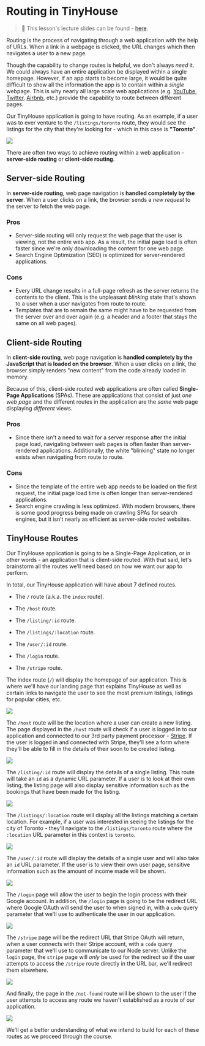 # Routing in TinyHouse

> 📖 This lesson's lecture slides can be found - [here](./protected/lecture-slides.pdf).

Routing is the process of navigating through a web application with the help of URLs. When a link in a webpage is clicked, the URL changes which then navigates a user to a new page.

Though the capability to change routes is helpful, we don't always _need_ it. We could always have an entire application be displayed within a single homepage. However, if an app starts to become large, it would be quite difficult to show all the information the app is to contain within a _single_ webpage. This is why nearly all large scale web applications (e.g. [YouTube](http://youtube.com/), [Twitter](http://twitter.com/), [Airbnb](http://airbnb.com/), etc.) provide the capability to route between different pages.

Our TinyHouse application is going to have routing. As an example, if a user was to ever venture to the `/listings/toronto` route, they would see the listings for the city that they're looking for - which in this case is **"Toronto"**.

![](public/assets/app-toronto.png)

There are often two ways to achieve routing within a web application - **server-side routing** or **client-side routing**.

## Server-side Routing

In **server-side routing**, web page navigation is **handled completely by the server**. When a user clicks on a link, the browser sends a _new request_ to the server to fetch the web page.

### Pros

-   Server-side routing will only request the web page that the user is viewing, not the entire web app. As a result, the initial page load is often faster since we're only downloading the content for one web page.
-   Search Engine Optimization (SEO) is optimized for server-rendered applications.

### Cons

-   Every URL change results in a full-page refresh as the server returns the contents to the client. This is the unpleasant _blinking_ state that's shown to a user when a user navigates from route to route.
-   Templates that are to remain the same might have to be requested from the server over and over again (e.g. a header and a footer that stays the same on all web pages).

## Client-side Routing

In **client-side routing**, web page navigation is **handled completely by the JavaScript that is loaded on the browser**. When a user clicks on a link, the browser simply renders "new content" from the code already loaded in memory.

Because of this, client-side routed web applications are often called **Single-Page Applications** (SPAs). These are applications that consist of just _one web page_ and the different routes in the application are the _same_ web page displaying _different_ views.

### Pros

-   Since there isn't a need to wait for a server response after the initial page load, navigating between web pages is often faster than server-rendered applications. Additionally, the white "blinking" state no longer exists when navigating from route to route.

### Cons

-   Since the template of the entire web app needs to be loaded on the first request, the initial page load time is often longer than server-rendered applications.
-   Search engine crawling is less optimized. With modern browsers, there is some good progress being made on crawling SPAs for search engines, but it isn’t nearly as efficient as server-side routed websites.

## TinyHouse Routes

Our TinyHouse application is going to be a Single-Page Application, or in other words - an application that is client-side routed. With that said, let's brainstorm all the routes we'll need based on how we want our app to perform.

In total, our TinyHouse application will have about 7 defined routes.

-   The `/` route (a.k.a. the `index` route).

-   The `/host` route.

-   The `/listing/:id` route.

-   The `/listings/:location` route.

-   The `/user/:id` route.

-   The `/login` route.

-   The `/stripe` route.

The index route (`/`) will display the homepage of our application. This is where we'll have our landing page that explains TinyHouse as well as certain links to navigate the user to see the most premium listings, listings for popular cities, etc.

![](public/assets/app-index.png)

The `/host` route will be the location where a user can create a new listing. The page displayed in the `/host` route will check if a user is logged in to our application and connected to our 3rd party payment processor - [Stripe](https://stripe.com/). If the user is logged in and connected with Stripe, they'll see a form where they'll be able to fill in the details of their soon to be created listing.

![](public/assets/app-host.png)

The `/listing/:id` route will display the details of a single listing. This route will take an `id` as a dynamic URL parameter. If a user is to look at their own listing, the listing page will also display sensitive information such as the bookings that have been made for the listing.

![](public/assets/app-listing.png)

The `/listings/:location` route will display all the listings matching a certain location. For example, if a user was interested in seeing the listings for the city of Toronto - they'll navigate to the `/listings/toronto` route where the `:location` URL parameter in this context is `toronto`.

![](public/assets/app-toronto.png)

The `/user/:id` route will display the details of a single user and will also take an `id` URL parameter. If the user is to view their own user page, sensitive information such as the amount of income made will be shown.

![](public/assets/app-user.png)

The `/login` page will allow the user to begin the login process with their Google account. In addition, the `/login` page is going to be the redirect URL where Google OAuth will send the user to when signed in, with a `code` query parameter that we'll use to authenticate the user in our application.

![](public/assets/app-login.png)

The `/stripe` page will be the redirect URL that Stripe OAuth will return, when a user connects with their Stripe account, with a `code` query parameter that we'll use to communicate to our Node server. Unlike the `login` page, the `stripe` page will _only_ be used for the redirect so if the user attempts to access the `/stripe` route directly in the URL bar, we'll redirect them elsewhere.

![](public/assets/app-stripe.png)

And finally, the page in the `/not-found` route will be shown to the user if the user attempts to access any route we haven't established as a route of our application.

![](public/assets/app-not-found.png)

We'll get a better understanding of what we intend to build for each of these routes as we proceed through the course.
